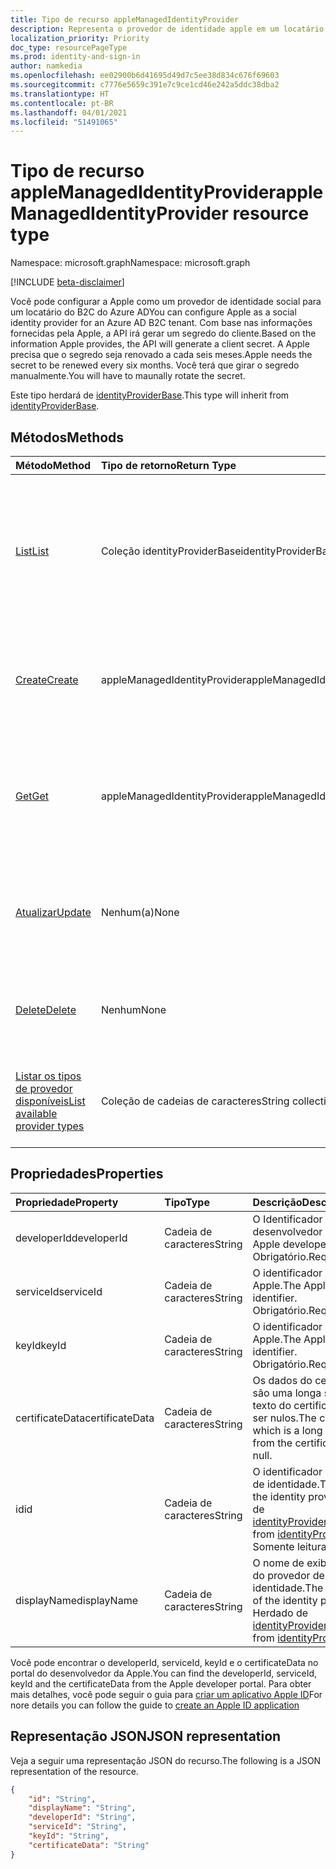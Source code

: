 ```yaml
---
title: Tipo de recurso appleManagedIdentityProvider
description: Representa o provedor de identidade apple em um locatário do B2C do Azure AD
localization_priority: Priority
doc_type: resourcePageType
ms.prod: identity-and-sign-in
author: namkedia
ms.openlocfilehash: ee02900b6d41695d49d7c5ee38d834c676f69603
ms.sourcegitcommit: c7776e5659c391e7c9ce1cd46e242a5ddc38dba2
ms.translationtype: HT
ms.contentlocale: pt-BR
ms.lasthandoff: 04/01/2021
ms.locfileid: "51491065"
---
```

# <a name="applemanagedidentityprovider-resource-type"></a><span data-ttu-id="fd532-103">Tipo de recurso appleManagedIdentityProvider</span><span class="sxs-lookup"><span data-stu-id="fd532-103">appleManagedIdentityProvider resource type</span></span>
<span data-ttu-id="fd532-104">Namespace: microsoft.graph</span><span class="sxs-lookup"><span data-stu-id="fd532-104">Namespace: microsoft.graph</span></span>

[!INCLUDE [beta-disclaimer](../../includes/beta-disclaimer.md)]

<span data-ttu-id="fd532-105">Você pode configurar a Apple como um provedor de identidade social para um locatário do B2C do Azure AD</span><span class="sxs-lookup"><span data-stu-id="fd532-105">You can configure Apple as a social identity provider for an Azure AD B2C tenant.</span></span> <span data-ttu-id="fd532-106">Com base nas informações fornecidas pela Apple, a API irá gerar um segredo do cliente.</span><span class="sxs-lookup"><span data-stu-id="fd532-106">Based on the information Apple provides, the API will generate a client secret.</span></span> <span data-ttu-id="fd532-107">A Apple precisa que o segredo seja renovado a cada seis meses.</span><span class="sxs-lookup"><span data-stu-id="fd532-107">Apple needs the secret to be renewed every six months.</span></span> <span data-ttu-id="fd532-108">Você terá que girar o segredo manualmente.</span><span class="sxs-lookup"><span data-stu-id="fd532-108">You will have to maunally rotate the secret.</span></span>

<span data-ttu-id="fd532-109">Este tipo herdará de [identityProviderBase](../resources/identityproviderbase.md).</span><span class="sxs-lookup"><span data-stu-id="fd532-109">This type will inherit from [identityProviderBase](../resources/identityproviderbase.md).</span></span>

## <a name="methods"></a><span data-ttu-id="fd532-110">Métodos</span><span class="sxs-lookup"><span data-stu-id="fd532-110">Methods</span></span>

| <span data-ttu-id="fd532-111">Método</span><span class="sxs-lookup"><span data-stu-id="fd532-111">Method</span></span>       | <span data-ttu-id="fd532-112">Tipo de retorno</span><span class="sxs-lookup"><span data-stu-id="fd532-112">Return Type</span></span>  |<span data-ttu-id="fd532-113">Descrição</span><span class="sxs-lookup"><span data-stu-id="fd532-113">Description</span></span>|
|:---------------|:--------|:----------|
|[<span data-ttu-id="fd532-114">List</span><span class="sxs-lookup"><span data-stu-id="fd532-114">List</span></span>](../api/identityproviderbase-list.md)|<span data-ttu-id="fd532-115">Coleção identityProviderBase</span><span class="sxs-lookup"><span data-stu-id="fd532-115">identityProviderBase collection</span></span>|<span data-ttu-id="fd532-116">Recupere todos os provedores de identidade configurados em um locatário, incluindo os provedores de identidade Apple.</span><span class="sxs-lookup"><span data-stu-id="fd532-116">Retrieve all identity providers configured in a tenant including the Apple identity providers.</span></span>|
|[<span data-ttu-id="fd532-117">Create</span><span class="sxs-lookup"><span data-stu-id="fd532-117">Create</span></span>](../api/identityproviderbase-post-identityproviders.md)|<span data-ttu-id="fd532-118">appleManagedIdentityProvider</span><span class="sxs-lookup"><span data-stu-id="fd532-118">appleManagedIdentityProvider</span></span> |<span data-ttu-id="fd532-119">Criae uma nova configuração de provedor de identidade Apple.</span><span class="sxs-lookup"><span data-stu-id="fd532-119">Create a new Apple identity provider configuration.</span></span>|
|[<span data-ttu-id="fd532-120">Get</span><span class="sxs-lookup"><span data-stu-id="fd532-120">Get</span></span>](../api/identityproviderbase-get.md) |<span data-ttu-id="fd532-121">appleManagedIdentityProvider</span><span class="sxs-lookup"><span data-stu-id="fd532-121">appleManagedIdentityProvider</span></span> |<span data-ttu-id="fd532-122">Recuperar propriedades da configuração do provedor de identidade Apple.</span><span class="sxs-lookup"><span data-stu-id="fd532-122">Retrieve properties of the Apple identity provider configuration.</span></span>|
|[<span data-ttu-id="fd532-123">Atualizar</span><span class="sxs-lookup"><span data-stu-id="fd532-123">Update</span></span>](../api/identityproviderbase-update.md)|<span data-ttu-id="fd532-124">Nenhum(a)</span><span class="sxs-lookup"><span data-stu-id="fd532-124">None</span></span>|<span data-ttu-id="fd532-125">Atualizar a configuração do provedor de identidade Apple.</span><span class="sxs-lookup"><span data-stu-id="fd532-125">Update the Apple identity provider configuration.</span></span>|
|[<span data-ttu-id="fd532-126">Delete</span><span class="sxs-lookup"><span data-stu-id="fd532-126">Delete</span></span>](../api/identityproviderbase-delete.md)|<span data-ttu-id="fd532-127">Nenhum</span><span class="sxs-lookup"><span data-stu-id="fd532-127">None</span></span>|<span data-ttu-id="fd532-128">Excluir a configuração do provedor de identidade Apple.</span><span class="sxs-lookup"><span data-stu-id="fd532-128">Delete the Apple identity provider configuration.</span></span>|
|[<span data-ttu-id="fd532-129">Listar os tipos de provedor disponíveis</span><span class="sxs-lookup"><span data-stu-id="fd532-129">List available provider types</span></span>](../api/identityproviderbase-list-availableprovidertypes.md)|<span data-ttu-id="fd532-130">Coleção de cadeias de caracteres</span><span class="sxs-lookup"><span data-stu-id="fd532-130">String collection</span></span>|<span data-ttu-id="fd532-131">Recuperar todos os tipos de provedor de identidade disponíveis no locatário.</span><span class="sxs-lookup"><span data-stu-id="fd532-131">Retrieve all available identity provider types available in the tenant.</span></span>|

## <a name="properties"></a><span data-ttu-id="fd532-132">Propriedades</span><span class="sxs-lookup"><span data-stu-id="fd532-132">Properties</span></span>

|<span data-ttu-id="fd532-133">Propriedade</span><span class="sxs-lookup"><span data-stu-id="fd532-133">Property</span></span>|<span data-ttu-id="fd532-134">Tipo</span><span class="sxs-lookup"><span data-stu-id="fd532-134">Type</span></span>|<span data-ttu-id="fd532-135">Descrição</span><span class="sxs-lookup"><span data-stu-id="fd532-135">Description</span></span>|
|:---------------|:--------|:----------|
|<span data-ttu-id="fd532-136">developerId</span><span class="sxs-lookup"><span data-stu-id="fd532-136">developerId</span></span>|<span data-ttu-id="fd532-137">Cadeia de caracteres</span><span class="sxs-lookup"><span data-stu-id="fd532-137">String</span></span>|<span data-ttu-id="fd532-138">O Identificador de desenvolvedor da Apple.</span><span class="sxs-lookup"><span data-stu-id="fd532-138">The Apple developer identifier.</span></span> <span data-ttu-id="fd532-139">Obrigatório.</span><span class="sxs-lookup"><span data-stu-id="fd532-139">Required.</span></span>|
|<span data-ttu-id="fd532-140">serviceId</span><span class="sxs-lookup"><span data-stu-id="fd532-140">serviceId</span></span>|<span data-ttu-id="fd532-141">Cadeia de caracteres</span><span class="sxs-lookup"><span data-stu-id="fd532-141">String</span></span>|<span data-ttu-id="fd532-142">O identificador de serviço da Apple.</span><span class="sxs-lookup"><span data-stu-id="fd532-142">The Apple service identifier.</span></span> <span data-ttu-id="fd532-143">Obrigatório.</span><span class="sxs-lookup"><span data-stu-id="fd532-143">Required.</span></span>|
|<span data-ttu-id="fd532-144">keyId</span><span class="sxs-lookup"><span data-stu-id="fd532-144">keyId</span></span>|<span data-ttu-id="fd532-145">Cadeia de caracteres</span><span class="sxs-lookup"><span data-stu-id="fd532-145">String</span></span>|<span data-ttu-id="fd532-146">O identificador de chave da Apple.</span><span class="sxs-lookup"><span data-stu-id="fd532-146">The Apple key identifier.</span></span> <span data-ttu-id="fd532-147">Obrigatório.</span><span class="sxs-lookup"><span data-stu-id="fd532-147">Required.</span></span>|
|<span data-ttu-id="fd532-148">certificateData</span><span class="sxs-lookup"><span data-stu-id="fd532-148">certificateData</span></span>|<span data-ttu-id="fd532-149">Cadeia de caracteres</span><span class="sxs-lookup"><span data-stu-id="fd532-149">String</span></span>|<span data-ttu-id="fd532-150">Os dados do certificado, que são uma longa sequência de texto do certificado, podem ser nulos.</span><span class="sxs-lookup"><span data-stu-id="fd532-150">The certificate data which is a long string of text from the certificate, can be null.</span></span>|
|<span data-ttu-id="fd532-151">id</span><span class="sxs-lookup"><span data-stu-id="fd532-151">id</span></span>|<span data-ttu-id="fd532-152">Cadeia de caracteres</span><span class="sxs-lookup"><span data-stu-id="fd532-152">String</span></span>|<span data-ttu-id="fd532-153">O identificador do provedor de identidade.</span><span class="sxs-lookup"><span data-stu-id="fd532-153">The identifier of the identity provider.</span></span> <span data-ttu-id="fd532-154">Herdado de [identityProviderBase](../resources/identityproviderbase.md).</span><span class="sxs-lookup"><span data-stu-id="fd532-154">Inherited from [identityProviderBase](../resources/identityproviderbase.md).</span></span> <span data-ttu-id="fd532-155">Somente leitura.</span><span class="sxs-lookup"><span data-stu-id="fd532-155">Read-only.</span></span>|
|<span data-ttu-id="fd532-156">displayName</span><span class="sxs-lookup"><span data-stu-id="fd532-156">displayName</span></span>|<span data-ttu-id="fd532-157">Cadeia de caracteres</span><span class="sxs-lookup"><span data-stu-id="fd532-157">String</span></span>|<span data-ttu-id="fd532-158">O nome de exibição exclusivo do provedor de identidade.</span><span class="sxs-lookup"><span data-stu-id="fd532-158">The display name of the identity provider.</span></span> <span data-ttu-id="fd532-159">Herdado de [identityProviderBase](../resources/identityproviderbase.md).</span><span class="sxs-lookup"><span data-stu-id="fd532-159">Inherited from [identityProviderBase](../resources/identityproviderbase.md).</span></span>|

<span data-ttu-id="fd532-160">Você pode encontrar o developerId, serviceId, keyId e o certificateData no portal do desenvolvedor da Apple.</span><span class="sxs-lookup"><span data-stu-id="fd532-160">You can find the developerId, serviceId, keyId and the certificateData from the Apple developer portal.</span></span> <span data-ttu-id="fd532-161">Para obter mais detalhes, você pode seguir o guia para [criar um aplicativo Apple ID](/azure/active-directory-b2c/identity-provider-apple-id?pivots=b2c-user-flow#create-an-apple-id-application)</span><span class="sxs-lookup"><span data-stu-id="fd532-161">For nore details you can follow the guide to [create an Apple ID application](/azure/active-directory-b2c/identity-provider-apple-id?pivots=b2c-user-flow#create-an-apple-id-application)</span></span>

## <a name="json-representation"></a><span data-ttu-id="fd532-162">Representação JSON</span><span class="sxs-lookup"><span data-stu-id="fd532-162">JSON representation</span></span>

<span data-ttu-id="fd532-163">Veja a seguir uma representação JSON do recurso.</span><span class="sxs-lookup"><span data-stu-id="fd532-163">The following is a JSON representation of the resource.</span></span>

<!-- {
  "blockType": "resource",
  "@odata.type": "microsoft.graph.appleManagedIdentityProvider"
} -->

```json
{
    "id": "String",
    "displayName": "String",
    "developerId": "String",
    "serviceId": "String",
    "keyId": "String",
    "certificateData": "String"
}
```

<!-- uuid: 8fcb5dbc-d5aa-4681-8e31-b001d5168d79
2021-03-30 14:57:30 UTC -->
<!--
{
  "type": "#page.annotation",
 "description": "appleIdentityProvider",
  "keywords": "",
  "section": "documentation",
  "tocPath": "",
  "suppressions": []
}
-->
